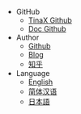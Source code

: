 * GitHub
  * [TinaX Github](https://github.com/yomunsam/tinax)
  * [Doc Github](https://github.com/nekonyastudio/tinax.doc)
* Author
  * [Github](https://github.com/yomunsam)
  * [Blog](https://yomunchan.moe)
  * [知乎](https://www.zhihu.com/people/yomunsam)
* Language
  * [English](/)
  * [简体汉语](/cmn-hans/ ':ignore :target=_blank')
  * [日本語](/jp/ ':ignore :target=_blank')
  <!-- * [Mail](mailto:yomunsam@nekonya.io) -->